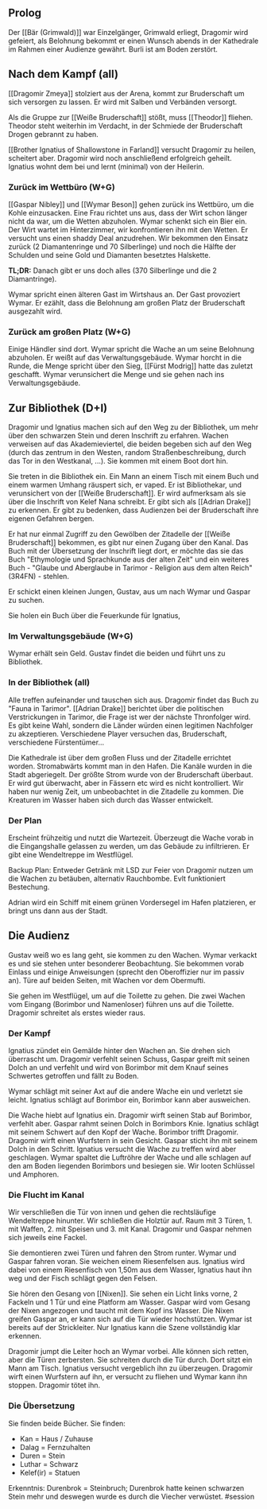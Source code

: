 ## Prolog
Der [[Bär (Grimwald)]] war Einzelgänger, Grimwald erliegt, Dragomir wird gefeiert, als Belohnung bekommt er einen Wunsch abends in der Kathedrale im Rahmen einer Audienze gewährt. Burli ist am Boden zerstört.

## Nach dem Kampf (all)
[[Dragomir Zmeya]] stolziert aus der Arena, kommt zur Bruderschaft um sich versorgen zu lassen. Er wird mit Salben und Verbänden versorgt. 

Als die Gruppe zur [[Weiße Bruderschaft]] stößt, muss [[Theodor]] fliehen. Theodor steht weiterhin im Verdacht, in der Schmiede der Bruderschaft Drogen gebrannt zu haben. 

[[Brother Ignatius of Shallowstone in Farland]] versucht Dragomir zu heilen, scheitert aber. Dragomir wird noch anschließend erfolgreich geheilt. Ignatius wohnt dem bei und lernt (minimal) von der Heilerin.

### Zurück im Wettbüro (W+G)
[[Gaspar Nibley]] und [[Wymar Beson]] gehen zurück ins Wettbüro, um die Kohle einzusacken. Eine Frau richtet uns aus, dass der Wirt schon länger nicht da war, um die Wetten abzuholen. Wymar schenkt sich ein Bier ein. Der Wirt wartet im Hinterzimmer, wir konfrontieren ihn mit den Wetten. Er versucht uns einen shaddy Deal anzudrehen. Wir bekommen den Einsatz zurück (2 Diamantenringe und 70 Silberlinge) und noch die Hälfte der Schulden und seine Gold und Diamanten besetztes Halskette.

**TL;DR:** Danach gibt er uns doch alles (370 Silberlinge und die 2 Diamantringe).

Wymar spricht einen älteren Gast im Wirtshaus an. Der Gast provoziert Wymar. Er ezählt, dass die Belohnung am großen Platz der Bruderschaft ausgezahlt wird.


### Zurück am großen Platz (W+G)
Einige Händler sind dort. Wymar spricht die Wache an um seine Belohnung abzuholen. Er weißt auf das Verwaltungsgebäude. Wymar horcht in die Runde, die Menge spricht über den Sieg, [[Fürst Modrig]] hatte das zuletzt geschafft. Wymar verunsichert die Menge und sie gehen nach ins Verwaltungsgebäude.


## Zur Bibliothek (D+I)
Dragomir und Ignatius machen sich auf den Weg zu der Bibliothek, um mehr über den schwarzen Stein und deren Inschrift zu erfahren. Wachen verweisen auf das Akademieviertel, die beiden begeben sich auf den Weg (durch das zentrum in den Westen, random Straßenbeschreibung, durch das Tor in den Westkanal, ...). Sie kommen mit einem Boot dort hin. 

Sie treten in die Bibliothek ein. Ein Mann an einem Tisch mit einem Buch und einem warmen Umhang räuspert sich, er vaped. Er ist Bibliothekar, und verunsichert von der [[Weiße Bruderschaft]]. Er wird aufmerksam als sie über die Inschrift von Kelef Nana schreibt. Er gibt sich als [[Adrian Drake]] zu erkennen. Er gibt zu bedenken, dass Audienzen bei der Bruderschaft ihre eigenen Gefahren bergen.

Er hat nur einmal Zugriff zu den Gewölben der Zitadelle der [[Weiße Bruderschaft]] bekommen, es gibt nur einen Zugang über den Kanal. Das Buch mit der Übersetzung der Inschrift liegt dort, er möchte das sie das Buch "Ethymologie und Sprachkunde aus der alten Zeit" und ein weiteres Buch - "Glaube und Aberglaube in Tarimor - Religion aus dem alten Reich" (3R4FN) - stehlen.

Er schickt einen kleinen Jungen, Gustav, aus um nach Wymar und Gaspar zu suchen.

Sie holen ein Buch über die Feuerkunde für Ignatius,


### Im Verwaltungsgebäude (W+G)
Wymar erhält sein Geld. Gustav findet die beiden und führt uns zu Bibliothek.


### In der Bibliothek (all)
Alle treffen aufeinander und tauschen sich aus. Dragomir findet das Buch zu "Fauna in Tarimor". [[Adrian Drake]] berichtet über die politischen Verstrickungen in Tarimor, die Frage ist wer der nächste Thronfolger wird. Es gibt keine Wahl, sondern die Länder würden einen legitimen Nachfolger zu akzeptieren. Verschiedene Player versuchen das, Bruderschaft, verschiedene Fürstentümer...

Die Kathedrale ist über dem großen Fluss und der Zitadelle errichtet worden. Stromabwärts kommt man in den Hafen. Die Kanäle wurden in die Stadt abgeriegelt. Der größte Strom wurde von der Bruderschaft überbaut. Er wird gut überwacht, aber in Fässern etc wird es nicht kontrolliert. Wir haben nur wenig Zeit, um unbeobachtet in die Zitadelle zu kommen. Die Kreaturen im Wasser haben sich durch das Wasser entwickelt.

### Der Plan
Erscheint frühzeitig und nutzt die Wartezeit. Überzeugt die Wache vorab in die Eingangshalle gelassen zu werden, um das Gebäude zu infiltrieren. Er gibt eine Wendeltreppe im Westflügel.

Backup Plan: Entweder Getränk mit LSD zur Feier von Dragomir nutzen um die Wachen zu betäuben, alternativ Rauchbombe. Evlt funktioniert Bestechung.

Adrian wird ein Schiff mit einem grünen Vordersegel im Hafen platzieren, er bringt uns dann aus der Stadt. 

## Die Audienz
Gustav weiß wo es lang geht, sie kommen zu den Wachen. Wymar verkackt es und sie stehen unter besonderer Beobachtung. Sie bekommen vorab Einlass und einige Anweisungen (sprecht den Oberoffizier nur im passiv an). Türe auf beiden Seiten, mit Wachen vor dem Obermufti.

Sie gehen im Westflügel, um auf die Toilette zu gehen. Die zwei Wachen vom Eingang (Borimbor und Namenloser) führen uns auf die Toilette. Dragomir schreitet als erstes wieder raus.

### Der Kampf
Ignatius zündet ein Gemälde hinter den Wachen an. Sie drehen sich überrascht um. Dragomir verfehlt seinen Schuss, Gaspar greift mit seinen Dolch an und verfehlt und wird von Borimbor mit dem Knauf seines Schwertes getroffen und fällt zu Boden.

Wymar schlägt mit seiner Axt auf die andere Wache ein und verletzt sie leicht. Ignatius schlägt auf Borimbor ein, Borimbor kann aber ausweichen.

Die Wache hiebt auf Ignatius ein. Dragomir wirft seinen Stab auf Borimbor, verfehlt aber. Gaspar rahmt seinen Dolch in Borimbors Knie. Ignatius schlägt mit seinem Schwert auf den Kopf der Wache. Borimbor trifft Dragomir. Dragomir wirft einen Wurfstern in sein Gesicht. Gaspar sticht ihn mit seinem Dolch in den Schritt. Ignatius versucht die Wache zu treffen wird aber geschlagen. Wymar spaltet die Luftröhre der Wache und alle schlagen auf den am Boden liegenden Borimbors und besiegen sie. Wir looten Schlüssel und Amphoren.

### Die Flucht im Kanal
Wir verschließen die Tür von innen und gehen die rechtsläufige Wendeltreppe hinunter. Wir schließen die Holztür auf. Raum mit 3 Türen, 1. mit Waffen, 2. mit Speisen und 3. mit Kanal. Dragomir und Gaspar nehmen sich jeweils eine Fackel.

Sie demontieren zwei Türen und fahren den Strom runter. Wymar und Gaspar fahren voran. Sie weichen einem Riesenfelsen aus. Ignatius wird dabei von einem Riesenfisch von 1,50m aus dem Wasser, Ignatius haut ihn weg und der Fisch schlägt gegen den Felsen.

Sie hören den Gesang von [[Nixen]]. Sie sehen ein Licht links vorne, 2 Fackeln und 1 Tür und eine Platform am Wasser. Gaspar wird vom Gesang der Nixen angezogen und taucht mit dem Kopf ins Wasser. Die Nixen greifen Gaspar an, er kann sich auf die Tür wieder hochstützen. Wymar ist bereits auf der Strickleiter. Nur Ignatius kann die Szene vollständig klar erkennen.

Dragomir jumpt die Leiter hoch an Wymar vorbei. Alle können sich retten, aber die Türen zerbersten. Sie schreiten durch die Tür durch. Dort sitzt ein Mann am Tisch. Ignatius versucht vergeblich ihn zu überzeugen. Dragomir wirft einen Wurfstern auf ihn, er versucht zu fliehen und Wymar kann ihn stoppen. Dragomir tötet ihn.

### Die Übersetzung
Sie finden beide Bücher. Sie finden: 
* Kan = Haus / Zuhause
* Dalag = Fernzuhalten
* Duren = Stein
* Luthar = Schwarz
* Kelef(ir) = Statuen

Erkenntnis: Durenbrok = Steinbruch; Durenbrok hatte keinen schwarzen Stein mehr und deswegen wurde es durch die Viecher verwüstet.
#session 